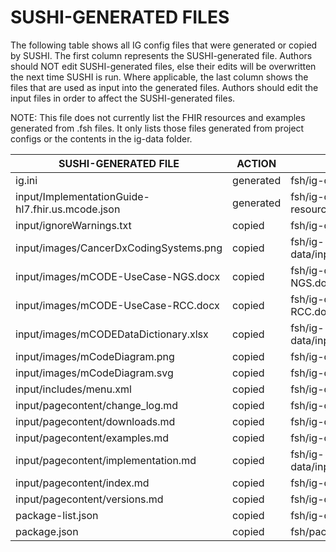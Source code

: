 # SUSHI-GENERATED FILES #

The following table shows all IG config files that were generated or copied by SUSHI.  The first column
represents the SUSHI-generated file. Authors should NOT edit SUSHI-generated files, else their edits will
be overwritten the next time SUSHI is run. Where applicable, the last column shows the files that are used
as input into the generated files. Authors should edit the input files in order to affect the SUSHI-generated
files.

NOTE: This file does not currently list the FHIR resources and examples generated from .fsh files. It only
lists those files generated from project configs or the contents in the ig-data folder.

| SUSHI-GENERATED FILE                             | ACTION    | INPUT FILE(S)                                                         |
| ------------------------------------------------ | --------- | --------------------------------------------------------------------- |
| ig.ini                                           | generated | fsh/ig-data/ig.ini, fsh/package.json                                  |
| input/ImplementationGuide-hl7.fhir.us.mcode.json | generated | fsh/ig-data/ig.ini, fsh/package.json, {all input resources and pages} |
| input/ignoreWarnings.txt                         | copied    | fsh/ig-data/input/ignoreWarnings.txt                                  |
| input/images/CancerDxCodingSystems.png           | copied    | fsh/ig-data/input/images/CancerDxCodingSystems.png                    |
| input/images/mCODE-UseCase-NGS.docx              | copied    | fsh/ig-data/input/images/mCODE-UseCase-NGS.docx                       |
| input/images/mCODE-UseCase-RCC.docx              | copied    | fsh/ig-data/input/images/mCODE-UseCase-RCC.docx                       |
| input/images/mCODEDataDictionary.xlsx            | copied    | fsh/ig-data/input/images/mCODEDataDictionary.xlsx                     |
| input/images/mCodeDiagram.png                    | copied    | fsh/ig-data/input/images/mCodeDiagram.png                             |
| input/images/mCodeDiagram.svg                    | copied    | fsh/ig-data/input/images/mCodeDiagram.svg                             |
| input/includes/menu.xml                          | copied    | fsh/ig-data/input/includes/menu.xml                                   |
| input/pagecontent/change_log.md                  | copied    | fsh/ig-data/input/pagecontent/3_change_log.md                         |
| input/pagecontent/downloads.md                   | copied    | fsh/ig-data/input/pagecontent/4_downloads.md                          |
| input/pagecontent/examples.md                    | copied    | fsh/ig-data/input/pagecontent/2_examples.md                           |
| input/pagecontent/implementation.md              | copied    | fsh/ig-data/input/pagecontent/1_implementation.md                     |
| input/pagecontent/index.md                       | copied    | fsh/ig-data/input/pagecontent/index.md                                |
| input/pagecontent/versions.md                    | copied    | fsh/ig-data/input/pagecontent/5_versions.md                           |
| package-list.json                                | copied    | fsh/ig-data/package-list.json                                         |
| package.json                                     | copied    | fsh/package.json                                                      |